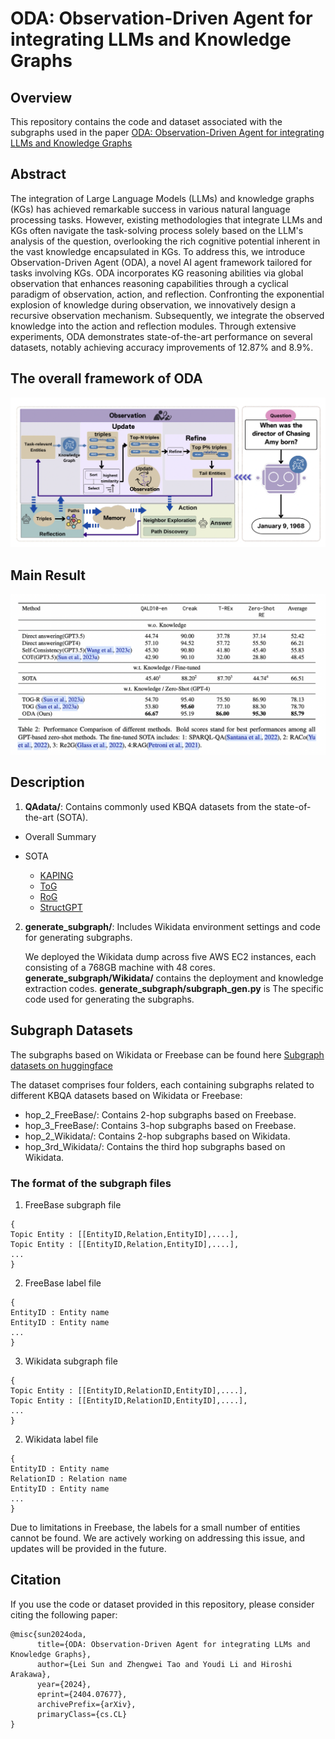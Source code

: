 # ODA: Observation-Driven Agent for integrating LLMs and Knowledge Graphs

## Overview

This repository contains the code and dataset associated with the subgraphs used in the paper [ODA: Observation-Driven Agent for integrating LLMs and Knowledge Graphs](https://arxiv.org/abs/2404.07677)

## Abstract

The integration of Large Language Models (LLMs) and knowledge graphs (KGs) has achieved remarkable success in various natural language processing tasks. However, existing methodologies that integrate LLMs and KGs often navigate the task-solving process solely based on the LLM's analysis of the question, overlooking the rich cognitive potential inherent in the vast knowledge encapsulated in KGs. To address this, we introduce Observation-Driven Agent (ODA), a novel AI agent framework tailored for tasks involving KGs. ODA incorporates KG reasoning abilities via global observation that enhances reasoning capabilities through a cyclical paradigm of observation, action, and reflection. Confronting the exponential explosion of knowledge during observation, we innovatively design a recursive observation mechanism. Subsequently, we integrate the observed knowledge into the action and reflection modules. Through extensive experiments, ODA demonstrates state-of-the-art performance on several datasets, notably achieving accuracy improvements of 12.87% and 8.9%.


## The overall framework of ODA
![The framework of ODA](images/framework.png)


## Main Result
![The main result of ODA](images/result.png)


## Description

1. **QAdata/**: Contains commonly used KBQA datasets from the state-of-the-art (SOTA).
- Overall Summary
  





- SOTA
  - [KAPING](https://arxiv.org/abs/2306.04136)
  - [ToG](https://arxiv.org/abs/2307.07697)
  - [RoG](https://arxiv.org/abs/2310.01061)
  - [StructGPT](https://arxiv.org/abs/2305.09645)

   
2. **generate_subgraph/**: Includes Wikidata environment settings and code for generating subgraphs.

   We deployed the Wikidata dump across five AWS EC2 instances, each consisting of a 768GB machine with 48 cores.
   **generate_subgraph/Wikidata/** contains the deployment and knowledge extraction codes.
   **generate_subgraph/subgraph_gen.py** is The specific code used for generating the subgraphs.



## Subgraph Datasets

The subgraphs based on Wikidata or Freebase can be found here [Subgraph datasets on huggingface](https://huggingface.co/datasets/CCaccept/Subgraph)

The dataset comprises four folders, each containing subgraphs related to different KBQA datasets based on Wikidata or Freebase:

- hop_2_FreeBase/: Contains 2-hop subgraphs based on Freebase.
- hop_3_FreeBase/: Contains 3-hop subgraphs based on Freebase.
- hop_2_Wikidata/: Contains 2-hop subgraphs based on Wikidata.
- hop_3rd_Wikidata/: Contains the third hop subgraphs based on Wikidata.

### The format of the subgraph files
1. FreeBase subgraph file
```
{
Topic Entity : [[EntityID,Relation,EntityID],....],
Topic Entity : [[EntityID,Relation,EntityID],....],
...
}
```
2. FreeBase label file
```
{
EntityID : Entity name
EntityID : Entity name
...
}
```

3. Wikidata subgraph file
```
{
Topic Entity : [[EntityID,RelationID,EntityID],....],
Topic Entity : [[EntityID,RelationID,EntityID],....],
...
}
```
2. Wikidata label file

```
{
EntityID : Entity name
RelationID : Relation name
EntityID : Entity name
...
}
```



Due to limitations in Freebase, the labels for a small number of entities cannot be found. We are actively working on addressing this issue, and updates will be provided in the future.



## Citation

If you use the code or dataset provided in this repository, please consider citing the following paper:

```
@misc{sun2024oda,
      title={ODA: Observation-Driven Agent for integrating LLMs and Knowledge Graphs}, 
      author={Lei Sun and Zhengwei Tao and Youdi Li and Hiroshi Arakawa},
      year={2024},
      eprint={2404.07677},
      archivePrefix={arXiv},
      primaryClass={cs.CL}
}
```

